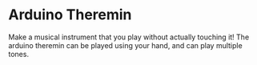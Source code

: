# Arduino Theremin

Make a musical instrument that you play without actually touching it! The arduino theremin can be played using your hand, and can play multiple tones.